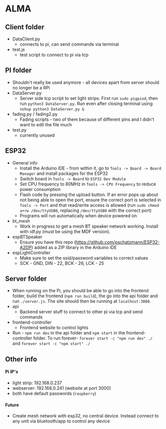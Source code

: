 # ALMA

## Client folder
  * DataClient.py
    * connects to pi, can send commands via terminal
  * test.js
    * test script to connect to pi via tcp

## PI folder
  * Shouldn't really be used anymore - all devices apart from server should no longer be a RPi
  * DataServer.py
    * Server side tcp script to set light strips. First run `sudo pigpiod`, then run `python3 DataServer.py`. Run even after closing terminal using `nohup python3 DataServer.py &`
  * fading.py / fading2.py
    * Fading scripts - two of them because of different pins and I didn't want to edit the file much
  * test.py
    * currently unused

## ESP32
  * General info
    * Install the Arduino IDE - from within it, go to `Tools -> Board -> Board Manager` and install packages for the ESP32
    * Switch board in `Tools -> Board` to `ESP32 Dev Module`
    * Set CPU frequency to 80MHz in `Tools -> CPU Frequency` to reduce power consumption
    * Flash code by pressing the upload button. If an error pops up about not being able to open the port, ensure the correct port is selected in `Tools -> Port` and that read/write access is allowed (run `sudo chmod a+rw /dev/ttyUSB0`, replacing `/dev/ttyUSB0` with the correct port)
    * Programs will run automatically when device powered on
  * bt_mesh
    * Work in progress to get a mesh BT speaker network working. Install with idf.py (must be using the MDF version).
  * espBTSpeaker
    * Ensure you have this repo (https://github.com/pschatzmann/ESP32-A2DP) added as a ZIP library in the Arduino IDE
  * espLightController
    * Make sure to set the ssid/password variables to correct values
    * SCK - GND, DIN - 22, BCK - 26, LCK - 25

## Server folder
  * When running on the Pi, you should be able to go into the frontend folder, build the frontend (`npm run build`), the go into the api folder and run `./server.js`. The site should then be running at `localhost:3080`. 
  * api
    * Backend server stuff to connect to other pi via tcp and send commands
  * frontend-controller
    * Frontend website to control lights
  * Run - `npm run dev` in the api folder and `npm start` in the frontend-controller folder. To run forever- `forever start -c "npm run dev" ./` and `forever start -c "npm start" ./`

## Other info
#### Pi IP's
  * light strip: 192.168.0.237
  * webserver: 192.168.0.241 (website at port 3000)
  * both have default passwords (`raspberry`)

#### Future
* Create mesh network with esp32, no central device. Instead connect to any unit via bluetooth/app to control any device
